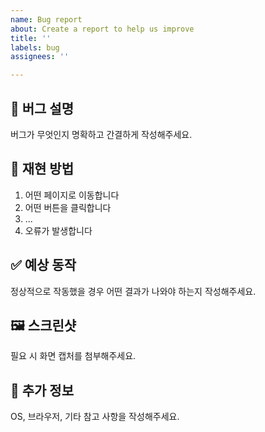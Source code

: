 ```yaml
---
name: Bug report
about: Create a report to help us improve
title: ''
labels: bug
assignees: ''

---
```


## 🐞 버그 설명
버그가 무엇인지 명확하고 간결하게 작성해주세요.

## 🔁 재현 방법
1. 어떤 페이지로 이동합니다
2. 어떤 버튼을 클릭합니다
3. ...
4. 오류가 발생합니다

## ✅ 예상 동작
정상적으로 작동했을 경우 어떤 결과가 나와야 하는지 작성해주세요.

## 🖼️ 스크린샷
필요 시 화면 캡처를 첨부해주세요.

## 📎 추가 정보
OS, 브라우저, 기타 참고 사항을 작성해주세요.
